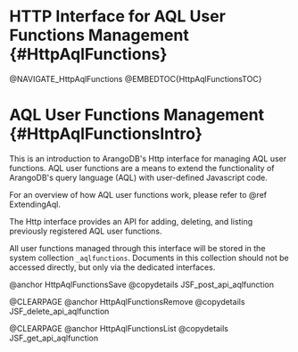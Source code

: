 HTTP Interface for AQL User Functions Management {#HttpAqlFunctions}
====================================================================

@NAVIGATE_HttpAqlFunctions
@EMBEDTOC{HttpAqlFunctionsTOC}

AQL User Functions Management {#HttpAqlFunctionsIntro}
======================================================

This is an introduction to ArangoDB's Http interface for managing AQL
user functions. AQL user functions are a means to extend the functionality
of ArangoDB's query language (AQL) with user-defined Javascript code.
 
For an overview of how AQL user functions work, please refer to @ref
ExtendingAql.

The Http interface provides an API for adding, deleting, and listing
previously registered AQL user functions.

All user functions managed through this interface will be stored in the 
system collection `_aqlfunctions`. Documents in this collection should not
be accessed directly, but only via the dedicated interfaces.

@anchor HttpAqlFunctionsSave
@copydetails JSF_post_api_aqlfunction

@CLEARPAGE
@anchor HttpAqlFunctionsRemove
@copydetails JSF_delete_api_aqlfunction

@CLEARPAGE
@anchor HttpAqlFunctionsList
@copydetails JSF_get_api_aqlfunction

